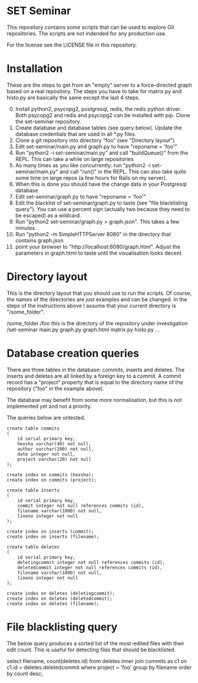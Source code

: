 SET Seminar
===========

This repository contains some scripts that can be used to explore Git repositories. The scripts are not indended for any production use.

For the license see the LICENSE file in this repository.

Installation
============

These are the steps to get from an "empty" server to a force-directed graph based on a real repository. The steps you have to take for matrix.py and histo.py are basically the same except the last 4 steps.

0. Install python2, psycopg2, postgresql, redis, the redis python driver. Both psycopg2 and redis and psycopg2 can be installed with pip. Clone the set-seminar repository.
1. Create database and database tables (see query below). Update the database credentials that are used in all *.py files.
2. Clone a git repository into directory "foo" (see "Directory layout")
3. Edit set-seminar/main.py and graph.py to have "reponame = 'foo'"
4. Run "python2 -i set-seminar/main.py" and call "buildQueue()" from the REPL. This can take a while on large repositories
5. As many times as you like concurrently: run "python2 -i set-seminar/main.py" and call "run()" in the REPL. This can also take quite some time on large repos (a few hours for Rails on my server).
6. When this is done you should have the change data in your Postgresql database
7. Edit set-seminar/graph.py to have "reponame = 'foo'"
8. Edit the blacklist of set-seminar/graph.py to taste (see "file blacklisting query"). You can use a percent sign (actually two because they need to be escaped) as a wildcard.
9. Run "python2 set-seminar/graph.py > graph.json". This takes a few minutes.
10. Run "python2 -m SimpleHTTPServer 8080" in the directory that contains graph.json
11. point your browser to "http://localhost:8080/graph.html". Adjust the parameters in graph.html to taste until the visualisation looks decent.

Directory layout
================

This is the directory layout that you should use to run the scripts. Of course, the names of the directories are just examples and can be changed. In the steps of the instructions above I assume that your current directory is "/some_folder".

/some_folder
    /foo
        this is the directory of the repository under investigation
    /set-seminar
        main.py
        graph.py
        graph.html
        matrix.py
        histo.py
        ...

Database creation queries
=========================

There are three tables in the database: commits, inserts and deletes. The inserts and deletes are all linked by a foreign key to a commit. A commit record has a "project" property that is equal to the directory name of the repository ("foo" in the example above).

The database may benefit from some more normalisation, but this is not implemented yet and not a priority.

The queries below are untested.

    create table commits
    (
        id serial primary key,
        hexsha varchar(40) not null,
        author varchar(200) not null,
        date integer not null,
        project varchar(20) not null
    );

    create index on commits (hexsha);
    create index on commits (project);

    create table inserts
    (
        id serial primary key,
        commit integer not null references commits (id),
        filename varchar(1000) not null,
        lineno integer not null
    );

    create index on inserts (commit);
    create index on inserts (filename);

    create table deletes
    (
        id serial primary key,
        deletingcommit integer not null references commits (id),
        deletedcommit integer not null references commits (id),
        filename varchar(1000) not null,
        lineno integer not null
    );

    create index on deletes (deletingcommit);
    create index on deletes (deletedcommit);
    create index on deletes (filename);

File blacklisting query
=======================

The below query produces a sorted list of the most-edited files with their edit count. This is useful for detecting files that should be blacklisted.

  select filename, count(deletes.id) from deletes
  inner join commits as c1 on c1.id = deletes.deletedcommit
  where project = 'foo'
  group by filename
  order by count desc;